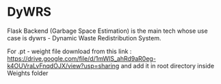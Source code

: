 # DyWRS
Flask Backend (Garbage Space Estimation) is the main tech whose use case is dywrs - Dynamic Waste Redistribution System.

For .pt - weight file download from this link : https://drive.google.com/file/d/1mWlS_ahRd9aR0eg-k4OUVraLvFnqdOJX/view?usp=sharing
and add it in root directory inside Weights folder  
